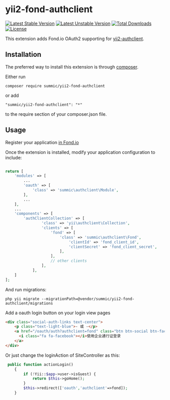 # yii2-fond-authclient
[![Latest Stable Version](https://poser.pugx.org/summic/yii2-fond-authclient/v/stable)](https://packagist.org/packages/summic/yii2-fond-authclient)
[![Latest Unstable Version](https://poser.pugx.org/summic/yii2-fond-authclient/v/unstable)](https://packagist.org/packages/summic/yii2-fond-authclient)
[![Total Downloads](https://poser.pugx.org/summic/yii2-fond-authclient/downloads)](https://packagist.org/packages/summic/yii2-fond-authclient)
[![License](https://poser.pugx.org/summic/yii2-fond-authclient/license)](https://packagist.org/packages/summic/yii2-fond-authclient)

This extension adds Fond.io OAuth2 supporting for [yii2-authclient](https://github.com/yiisoft/yii2-authclient).

## Installation

The preferred way to install this extension is through [composer](http://getcomposer.org/download/).

Either run

```
composer require summic/yii2-fond-authclient
```

or add


```
"summic/yii2-fond-authclient": "*"
```

to the require section of your composer.json file.

## Usage

Register your application [in Fond.io](https://www.fond.io/developer/clients/register)

Once the extension is installed, modify your application configuration to include:

```php

return [
    'modules' => [
        ...
        'oauth' => [
            'class' => 'summic\authclient\Module',
        ],
        ...
    ],
    ...
    'components' => [
        'authClientCollection' => [
                'class' => 'yii\authclient\Collection',
                'clients' => [
                    'fond' => [
                        'class' => 'summic\authclient\Fond',
                            'clientId' => 'fond_client_id',
                            'clientSecret' => 'fond_client_secret',
                        ],
                    ],
                    // other clients
                ],
            ],
    ]
];
 ```

And run migrations:

```shell
php yii migrate --migrationPath=@vendor/summic/yii2-fond-authclient/migrations
```

Add a oauth login button on your login view pages

```html
<div class="social-auth-links text-center">
    <p class="text-light-blue">- 或 -</p>
    <a href="/oauth/auth?authclient=fond" class="btn btn-social btn-facebook btn-flat">
      <i class="fa fa-facebook"></i>使用企业通行证登录
    </a>
</div>
```

Or just change the loginAction of SiteController as this:

```php
 public function actionLogin()
    {
        if (!Yii::$app->user->isGuest) {
            return $this->goHome();
        }
        $this->redirect(['oauth','authclient'=>fond]);
    }
```